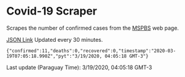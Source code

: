 # Covid-19 Scraper

Scrapes the number of confirmed cases from the [MSPBS](https://www.mspbs.gov.py/covid-19.php) web page.

[JSON Link](https://jmayalag.github.io/covid19-scrape/cases.json)
Updated every 30 minutes.
```
{"confirmed":11,"deaths":0,"recovered":0,"timestamp":"2020-03-19T07:05:18.990Z","pyt":"3/19/2020, 04:05:18 GMT-3"}
```
Last update (Paraguay Time): 3/19/2020, 04:05:18 GMT-3